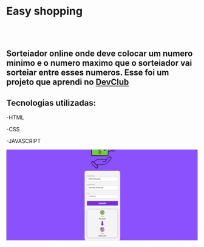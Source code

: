 <h1>Easy shopping</h1>
<br>
<br>
<h2>
Sorteiador online onde deve colocar um numero minimo e o numero maximo que o sorteiador vai sorteiar entre esses numeros. Esse foi um projeto que aprendi no <a href="https://rodolfomori.com.br/devclub">DevClub</a></h2>
<H2>Tecnologias utilizadas:</H2>
<P>-HTML</P>
<P>-CSS</P>
<P>-JAVASCRIPT</P>
<img src="https://github.com/kaua768/Projeto-convert-money/blob/main/img/Conversor%20de%20Moedas.png?raw=true">
